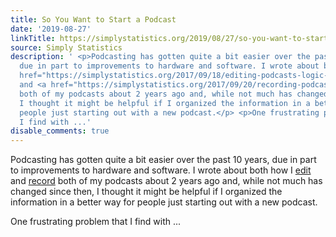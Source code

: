 ```yaml
---
title: So You Want to Start a Podcast
date: '2019-08-27'
linkTitle: https://simplystatistics.org/2019/08/27/so-you-want-to-start-a-podcast/
source: Simply Statistics
description: ' <p>Podcasting has gotten quite a bit easier over the past 10 years,
  due in part to improvements to hardware and software. I wrote about both how I <a
  href="https://simplystatistics.org/2017/09/18/editing-podcasts-logic-pro-x/">edit</a>
  and <a href="https://simplystatistics.org/2017/09/20/recording-podcasts-with-a-remote-cohost/">record</a>
  both of my podcasts about 2 years ago and, while not much has changed since then,
  I thought it might be helpful if I organized the information in a better way for
  people just starting out with a new podcast.</p> <p>One frustrating problem that
  I find with ...'
disable_comments: true
---
```

 <p>Podcasting has gotten quite a bit easier over the past 10 years, due in part to improvements to hardware and software. I wrote about both how I <a href="https://simplystatistics.org/2017/09/18/editing-podcasts-logic-pro-x/">edit</a> and <a href="https://simplystatistics.org/2017/09/20/recording-podcasts-with-a-remote-cohost/">record</a> both of my podcasts about 2 years ago and, while not much has changed since then, I thought it might be helpful if I organized the information in a better way for people just starting out with a new podcast.</p> <p>One frustrating problem that I find with ...